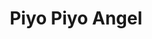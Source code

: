 --- 
title: "Piyo Piyo Angel"
publishdate: "2019-4-6T16:48:46+02:00"
src: "https://365manga.net/manga/piyo-piyo-angel"
image: "https://data.365manga.net/images/thumbnails/24265-piyo-piyo-angel.jpg"
description: "From Chime: Yukito is an angel who is sent to study on Earth as punishment for his bad grades. His assignment is to give angel powers to a human. He accidentally gives these powers to his classmate Hiyoko, a girl who's super happy but not very smart. She also has a crush on Yukito, much to his disgust."
---